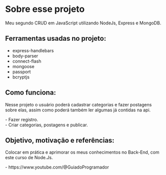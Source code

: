 <h1>Sobre esse projeto</h1>
<p>Meu segundo CRUD em JavaScript utilizando NodeJs, Express e  MongoDB.</p>

## Ferramentas usadas no projeto: 
- express-handlebars
- body-parser
- connect-flash
- mongoose
- passport
- bcryptjs

## Como funciona: 
<p>Nesse projeto o usuário poderá cadastrar categorias e fazer postagens sobre elas, assim como poderá também ler algumas já contidas na api.</p>
- Fazer registro.<br>
- Criar categorias, postagens e publicar.

## Objetivo, motivação e referências:
<p>Colocar em prática e aprimorar os meus conhecimentos no Back-End, com este  curso de Node.Js.</p>
- https://www.youtube.com/@GuiadoProgramador
